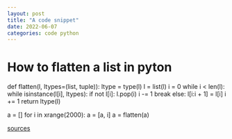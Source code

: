 ```yaml
---
layout: post
title: "A code snippet"
date: 2022-06-07
categories: code python 
---
```


# How to flatten a list in pyton

  def flatten(l, ltypes=(list, tuple)):
      ltype = type(l)
      l = list(l)
      i = 0
      while i < len(l):
          while isinstance(l[i], ltypes):
              if not l[i]:
                  l.pop(i)
                  i -= 1
                  break
              else:
                  l[i:i + 1] = l[i]
          i += 1
      return ltype(l)

  a = []
  for i in xrange(2000):
    a = [a, i]
  a = flatten(a)
  
[sources](http://rightfootin.blogspot.com/2006/09/more-on-python-flatten.html)
